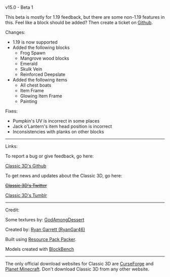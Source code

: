 v15.0 - Beta 1

This beta is mostly for 1.19 feedback, but there are some non-1.19 features in this. Feel like a block should be added? Then create a ticket on [Github](https://github.com/RyanGar46/Classic-3D/issues).

Changes:

- 1.19 is now supported
- Added the following blocks
  - Frog Spawn
  - Mangrove wood blocks
  - Emerald
  - Skulk Vein
  - Reinforced Deepslate
- Added the following items
  - All chest boats
  - Item Frame
  - Glowing Item Frame
  - Painting

Fixes:

- Pumpkin's UV is incorrect in some places
- Jack o'Lantern's item head position is incorrect
- Inconsistencies with planks on other blocks

---

Links:

To report a bug or give feedback, go here:

[Classic 3D's Github](https://github.com/RyanGar46/Classic-3D/issues)

To get news and updates about the Classic 3D, go here:

~~[Classic 3D's Twitter](https://twitter.com/Classic_3D "No longer in use. Tumblr is now used.")~~

[Classic 3D's Tumblr](https://classic3d.tumblr.com/)

---

Credit:

Some textures by: [GodAmongDessert](https://instagram.com/godamongdessert/)

Created by: [Ryan Garrett (RyanGar46)](https://ryangar46.tumblr.com/)

Built using [Resource Pack Packer](https://github.com/RyanGar46/resource-pack-packer).

Models created with [BlockBench](https://www.blockbench.net)

---

The only official download websites for Classic 3D are [CurseForge](https://www.curseforge.com/minecraft/texture-packs/classic-3d) and [Planet Minecraft](https://www.planetminecraft.com/texture-pack/classic-3d-4384051/). Don't download Classic 3D from any other website.
